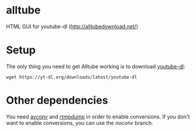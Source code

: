 alltube
=======

HTML GUI for youtube-dl (http://alltubedownload.net/)

Setup
=======
The only thing you need to get Alltube working is to download [youtube-dl](https://rg3.github.io/youtube-dl/):

    wget https://yt-dl.org/downloads/latest/youtube-dl

Other dependencies
=======
You need [avconv](https://libav.org/avconv.html) and [rtmpdump](http://rtmpdump.mplayerhq.hu/) in order to enable conversions.
If you don't want to enable conversions, you can use the _noconv_ branch.
